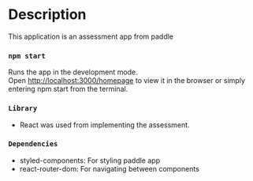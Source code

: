 # Description

This application is an assessment app from paddle

### `npm start`

Runs the app in the development mode.\
Open [http://localhost:3000/homepage](http://localhost:3000) to view it in the browser or simply entering npm start from the terminal.

### `Library`

- React was used from implementing the assessment.

### `Dependencies`

- styled-components: For styling paddle app
- react-router-dom: For navigating between components